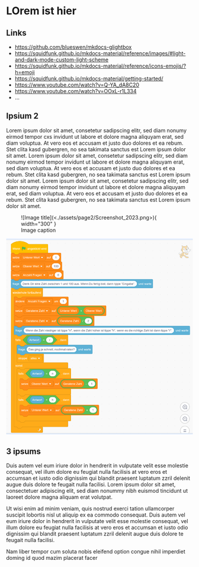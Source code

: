 # LOrem ist hier

## Links
* https://github.com/blueswen/mkdocs-glightbox
* https://squidfunk.github.io/mkdocs-material/reference/images/#light-and-dark-mode-custom-light-scheme
* https://squidfunk.github.io/mkdocs-material/reference/icons-emojis/?h=emoji
* https://squidfunk.github.io/mkdocs-material/getting-started/
* https://www.youtube.com/watch?v=Q-YA_dA8C20
* https://www.youtube.com/watch?v=OOxL-r1L334
* ...


## Ipsium 2
Lorem ipsum dolor sit amet, consetetur sadipscing elitr, sed diam nonumy eirmod tempor cxs invidunt ut labore et dolore magna aliquyam erat, sed diam voluptua. At vero eos et accusam et justo duo dolores et ea rebum. Stet clita kasd gubergren, no sea takimata sanctus est Lorem ipsum dolor sit amet. Lorem ipsum dolor sit amet, consetetur sadipscing elitr, sed diam nonumy eirmod tempor invidunt ut labore et dolore magna aliquyam erat, sed diam voluptua. At vero eos et accusam et justo duo dolores et ea rebum. Stet clita kasd gubergren, no sea takimata sanctus est Lorem ipsum dolor sit amet. Lorem ipsum dolor sit amet, consetetur sadipscing elitr, sed diam nonumy eirmod tempor invidunt ut labore et dolore magna aliquyam erat, sed diam voluptua. At vero eos et accusam et justo duo dolores et ea rebum. Stet clita kasd gubergren, no sea takimata sanctus est Lorem ipsum dolor sit amet.   


<figure markdown>
  ![Image title](<./assets/page2/Screenshot_2023.png>){ width="300" }
  <figcaption>Image caption</figcaption>
</figure>

![Test Test](<./assets/page2/Screenshot_2023.png>)

## 3 ipsums
Duis autem vel eum iriure dolor in hendrerit in vulputate velit esse molestie consequat, vel illum dolore eu feugiat nulla facilisis at vero eros et accumsan et iusto odio dignissim qui blandit praesent luptatum zzril delenit augue duis dolore te feugait nulla facilisi. Lorem ipsum dolor sit amet, consectetuer adipiscing elit, sed diam nonummy nibh euismod tincidunt ut laoreet dolore magna aliquam erat volutpat.   

Ut wisi enim ad minim veniam, quis nostrud exerci tation ullamcorper suscipit lobortis nisl ut aliquip ex ea commodo consequat. Duis autem vel eum iriure dolor in hendrerit in vulputate velit esse molestie consequat, vel illum dolore eu feugiat nulla facilisis at vero eros et accumsan et iusto odio dignissim qui blandit praesent luptatum zzril delenit augue duis dolore te feugait nulla facilisi.   

Nam liber tempor cum soluta nobis eleifend option congue nihil imperdiet doming id quod mazim placerat facer